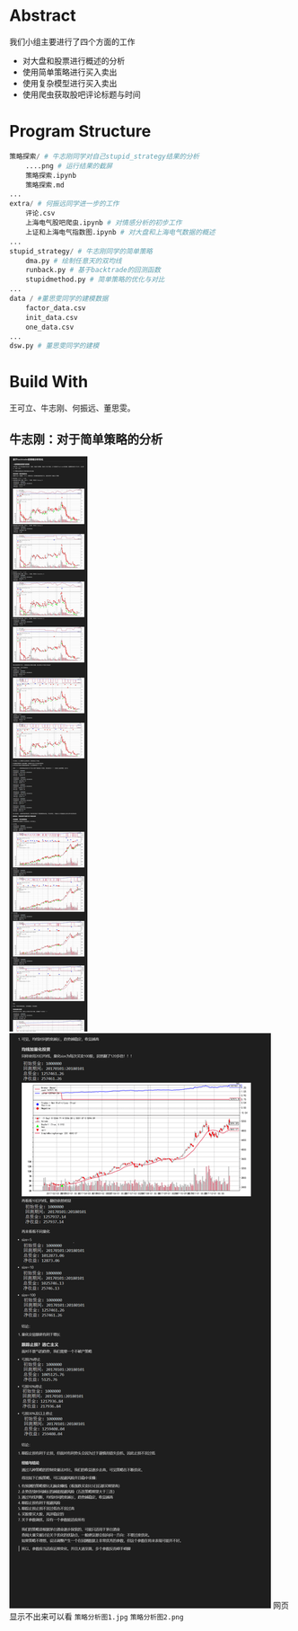 # Abstract
我们小组主要进行了四个方面的工作
* 对大盘和股票进行概述的分析
* 使用简单策略进行买入卖出
* 使用复杂模型进行买入卖出
* 使用爬虫获取股吧评论标题与时间

# Program Structure
```python
策略探索/ # 牛志刚同学对自己stupid_strategy结果的分析
    ....png # 运行结果的截屏
    策略探索.ipynb 
    策略探索.md
...
extra/ # 何振远同学进一步的工作
    评论.csv
    上海电气股吧爬虫.ipynb # 对情感分析的初步工作
    上证和上海电气指数图.ipynb # 对大盘和上海电气数据的概述
...
stupid_strategy/ # 牛志刚同学的简单策略
    dma.py # 绘制任意天的双均线
    runback.py # 基于backtrade的回测函数
    stupidmethod.py # 简单策略的优化与对比
...
data / #董思雯同学的建模数据
    factor_data.csv
    init_data.csv
    one_data.csv
...
dsw.py # 董思雯同学的建模
```
     
# Build With
王可立、牛志刚、何振远、董思雯。

## 牛志刚：对于简单策略的分析
![](策略分析图1.jpg)
![](策略分析图2.png)
网页显示不出来可以看
`策略分析图1.jpg` `策略分析图2.png`